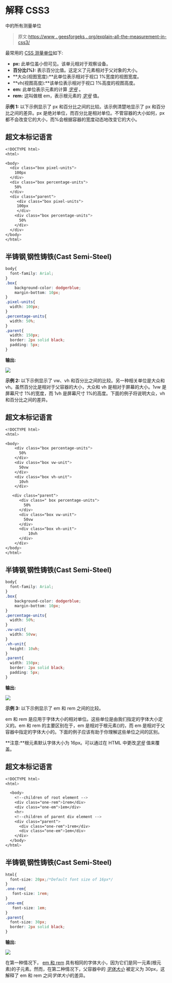 # 解释 CSS3

中的所有测量单位

> 原文:[https://www . geesforgeks . org/explain-all-the-measurement-in-css3/](https://www.geeksforgeeks.org/explain-all-the-measurement-units-in-css3/)

最常用的 [CSS 测量单位](https://www.geeksforgeeks.org/css-units/)如下:

*   **px:** 此单位虽小但可见。该单元相对于观察设备。
*   **百分比(%):** 表示百分比值。这定义了元素相对于父对象的大小。
*   **大众(视图宽度):**此单位表示相对于视口 1%宽度的视图宽度。
*   **vh(视图高度):**该单位表示相对于视口 1%高度的视图高度。
*   **em:** 此单位表示元素的计算 [*字号*](https://www.geeksforgeeks.org/css-font-size-property/) 。
*   **rem:** 这叫做根 em，表示根元素的 [*字号*](https://www.geeksforgeeks.org/css-font-size-property/) 值。

**示例 1:** 以下示例显示了 px 和百分比之间的比较。该示例清楚地显示了 px 和百分比之间的差异。px 是绝对单位，而百分比是相对单位。不管容器的大小如何，px 都不会改变它的大小，而%会根据容器的宽度动态地改变它的大小。

## 超文本标记语言

```css
<!DOCTYPE html>
<html>

<body>
  <div class="box pixel-units">
    100px
  </div>
  <div class="box percentage-units">
    50%
  </div>
  <div class="parent">
     <div class="box pixel-units">
     100px
     </div>
    <div class="box percentage-units">
      50%
    </div>
  </div>
</body>
</html>
```

## 半铸钢ˌ钢性铸铁(Cast Semi-Steel)

```css
body{
  font-family: Arial;
}
.box{
    background-color: dodgerblue;
    margin-bottom: 10px;
}
.pixel-units{
  width: 100px;
}
.percentage-units{
  width: 50%;
}
.parent{
  width: 150px;
  border: 2px solid black;
  padding: 5px;
}
```

**输出:**

![](img/e3a3445ae05ce765f840ac6437cf775a.png)

**示例 2:** 以下示例显示了 vw、vh 和百分比之间的比较。另一种相关单位是大众和 vh。虽然百分比是相对于父容器的大小，大众和 vh 是相对于屏幕的大小。1vw 是屏幕尺寸 1%的宽度，而 1vh 是屏幕尺寸 1%的高度。下面的例子将说明大众，vh 和百分比之间的差异。

## 超文本标记语言

```css
<!DOCTYPE html>
<html>

<body>
    <div class="box percentage-units">
      50%
    </div>
    <div class="box vw-unit">
      50vw
    </div>
    <div class="box vh-unit">
      10vh
    </div>

   <div class="parent">
      <div class=" box percentage-units">
        50%
      </div>
      <div class="box vw-unit">
        50vw
      </div>
      <div class="box vh-unit">
          10vh
      </div>
    </div>
</body>
</html>
```

## 半铸钢ˌ钢性铸铁(Cast Semi-Steel)

```css
body{
  font-family: Arial;
}
.box{
    background-color: dodgerblue;
    margin-bottom: 10px;
}
.percentage-units{
  width: 50%;
}
.vw-unit{
  width: 50vw;
}
.vh-unit{
  height: 10vh;
}
.parent{
  width: 150px;
  border: 2px solid black;
  padding: 5px;
}
```

**输出:**

![](img/68e1085fabe314eb35a7637f7ea7350f.png)

**示例 3:** 以下示例显示了 em 和 rem 之间的比较。

em 和 rem 是应用于字体大小的相对单位。这些单位是由我们指定的字体大小定义的。em 和 rem 的主要区别在于，em 是相对于根元素()的，而 em 是相对于父容器中指定的字体大小的。下面的例子应该有助于你理解这些单位之间的区别。

**注意:**根元素默认字体大小为 16px。可以通过在 HTML 中更改[*字号*](https://www.geeksforgeeks.org/css-font-size-property/) 值来覆盖。

## 超文本标记语言

```css
<!DOCTYPE html>
<html>

  <body>
    <!--children of root element -->
    <div class="one-rem">1rem</div>
    <div class="one-em">1em</div>
    <hr>
    <!--children of parent div element -->
    <div class="parent">
      <div class="one-rem">1rem</div>
      <div class="one-em">1em</div>
    </div>
  </body>
</html>
```

## 半铸钢ˌ钢性铸铁(Cast Semi-Steel)

```css
html{
  font-size: 20px;/*Default font size of 16px*/
}
.one-rem{
   font-size: 1rem;
}
.one-em{
   font-size: 1em;
}
.parent{
  font-size: 30px;
  border: 2px solid black;
}
```

**输出:**

![](img/e3dbdb917624669bcecb8fe5485b622d.png)

在第一种情况下， [em 和 rem](https://www.geeksforgeeks.org/difference-between-em-and-rem-units-in-css/) 具有相同的字体大小，因为它们是同一元素(根元素)的子元素。然而，在第二种情况下，父容器中的 [*字体大小*](https://www.geeksforgeeks.org/css-font-size-property/) 被定义为 30px，这解释了 em 和 rem 之间*字体大小*的差异。
